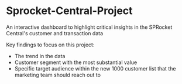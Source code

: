 # Sprocket-Central-Project
An interactive dashboard to highlight critical insights in the SPRocket Central's customer and transaction data

Key findings to focus on this project: 
* The trend in the data
* Customer segment with the most substantial value
* Specific target audience within the new 1000 customer list that the marketing team should reach out to
